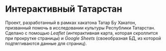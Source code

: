 # Интерактивный Татарстан

Проект, разработанный в рамках хакатона Татар Бу Хакатон, призванный помочь в исследовании культуры Республики Татарстан. Сделано с помощью *Leaflet* (интерактивная карта, которая скроллится при прокрутке страницы) и *Google Sheets* (своеобразная БД, из которой подтяггиваются данные для страниц).
